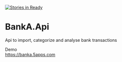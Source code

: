 [![Stories in Ready](https://badge.waffle.io/figueiredorui/banka.api.png?label=ready&title=Ready)](https://waffle.io/figueiredorui/banka.api)
# BankA.Api
Api to import, categorize and analyse bank transactions

Demo  
https://banka.5apps.com
